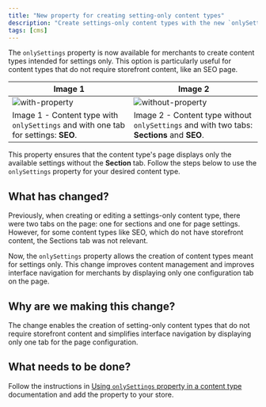 ```yaml
---
title: "New property for creating setting-only content types"
description: "Create settings-only content types with the new `onlySettings` property, ideal for non-storefront content like SEO pages."
tags: [cms]
---
```


The `onlySettings` property is now available for merchants to create content types intended for settings only. ​​This option is particularly useful for content types that do not require storefront content, like an SEO page.

| Image 1  | Image 2  |  
|---|---|
| ![with-property](https://user-images.githubusercontent.com/67270558/227936062-02e15860-c6d6-4525-9eed-19c37abfd626.png)  | ![without-property](https://user-images.githubusercontent.com/67270558/227936232-fa8dfab7-2f01-42d1-9f68-b2ab8623a3af.png)  | 
| Image 1 - Content type with `onlySettings` and with one tab for settings: **SEO**. | Image 2 - Content type without `onlySettings` and with two tabs: **Sections** and **SEO**. | 

This property ensures that the content type's page displays only the available settings without the **Section** tab.
Follow the steps below to use the `onlySettings` property for your desired content type.

## What has changed?

Previously, when creating or editing a settings-only content type, there were two tabs on the page: one for sections and one for page settings. However, for some content types like SEO, which do not have storefront content, the Sections tab was not relevant.

Now, the `onlySettings` property allows the creation of content types meant for settings only. This change improves content management and improves interface navigation for merchants by displaying only one configuration tab on the page.

## Why are we making this change?
The change enables the creation of setting-only content types that do not require storefront content and simplifies interface navigation by displaying only one tab for the page configuration.

## What needs to be done?
Follow the instructions in [Using `onlySettings` property in a content type](https://www.faststore.dev/how-to-guides/cms/vtex-headless-cms/Using%20onlySettings%20property%20in%20a%20content%20type) documentation and add the property to your store.